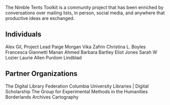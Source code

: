 The Nimble Tents Toolkit is a community project that has been enriched by conversations over mailing lists, in person, social media, and anywhere that productive ideas are exchanged. 

## Individuals

Alex Gil, Project Lead
Paige Morgan
Vika Zafrin
Christina L. Boyles
Francesca Giannetti
Manan Ahmed
Barbara Bartley
Eliot Jones
Sarah W Lozier
Laurie Allen
Purdom Lindblad

## Partner Organizations

The Digital Library Federation
Columbia University Libraries | Digital Scholarship
The Group for Experimental Methods in the Humanities
Borderlands Archives Cartography
